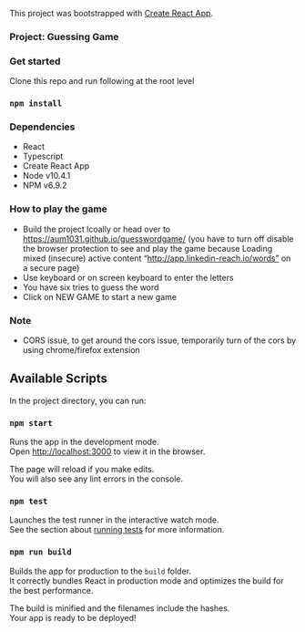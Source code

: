 This project was bootstrapped with [Create React App](https://github.com/facebook/create-react-app).

### Project: Guessing Game

### Get started
Clone this repo and run following at the root level
### `npm install`

### Dependencies
* React
* Typescript
* Create React App
* Node v10.4.1
* NPM v6.9.2

### How to play the game
* Build the project lcoally or head over to https://aum1031.github.io/guesswordgame/ (you have to turn off disable the browser protection to see and play the game because Loading mixed (insecure) active content “http://app.linkedin-reach.io/words” on a secure page)
* Use keyboard or on screen keyboard to enter the letters
* You have six tries to guess the word
* Click on NEW GAME to start a new game
  
### Note
* CORS issue, to get around the cors issue, temporarily turn of the cors by using chrome/firefox extension
  
## Available Scripts

In the project directory, you can run:

### `npm start`

Runs the app in the development mode.<br>
Open [http://localhost:3000](http://localhost:3000) to view it in the browser.

The page will reload if you make edits.<br>
You will also see any lint errors in the console.

### `npm test`

Launches the test runner in the interactive watch mode.<br>
See the section about [running tests](https://facebook.github.io/create-react-app/docs/running-tests) for more information.

### `npm run build`

Builds the app for production to the `build` folder.<br>
It correctly bundles React in production mode and optimizes the build for the best performance.

The build is minified and the filenames include the hashes.<br>
Your app is ready to be deployed!
